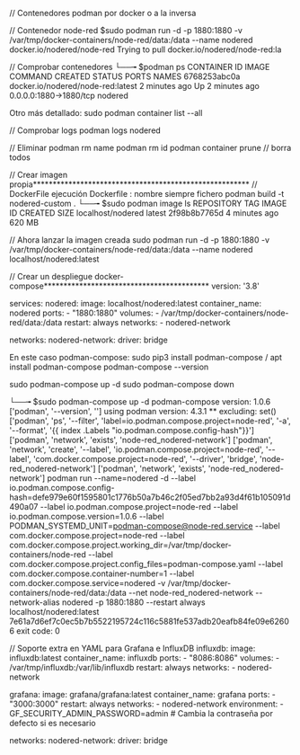 
// Contenedores
podman por docker o a la inversa 

// Contenedor node-red
 $sudo podman run -d   -p 1880:1880   -v /var/tmp/docker-containers/node-red/data:/data   --name nodered   docker.io/nodered/node-red
Trying to pull docker.io/nodered/node-red:la



// Comprobar contenedores
└──╼ $podman ps
CONTAINER ID  IMAGE                              COMMAND     CREATED        STATUS            PORTS                   NAMES
6768253abc0a  docker.io/nodered/node-red:latest              2 minutes ago  Up 2 minutes ago  0.0.0.0:1880->1880/tcp  nodered

Otro más detallado: sudo podman container list --all

// Comprobar logs
podman logs nodered

// Eliminar 
podman rm name
podman rm id
podman container prune // borra todos

// Crear imagen propia*******************************************************
// DockerFile ejecución
Dockerfile : nombre siempre fichero
podman build -t nodered-custom .
└──╼ $sudo podman image ls
REPOSITORY                  TAG         IMAGE ID      CREATED        SIZE
localhost/nodered           latest      2f98b8b7765d  4 minutes ago  620 MB

// Ahora lanzar la imagen creada
sudo podman run -d -p 1880:1880 -v /var/tmp/docker-containers/node-red/data:/data --name nodered localhost/nodered:latest

// Crear un despliegue docker-compose******************************************
version: '3.8'

services:
  nodered:
    image: localhost/nodered:latest
    container_name: nodered
    ports:
      - "1880:1880"
    volumes:
      - /var/tmp/docker-containers/node-red/data:/data
    restart: always
    networks:
      - nodered-network

networks:
  nodered-network:
    driver: bridge


En este caso podman-compose: 
sudo pip3 install podman-compose / apt install podman-compose
podman-compose --version


sudo podman-compose up -d
sudo podman-compose down


└──╼ $sudo podman-compose  up -d
podman-compose version: 1.0.6
['podman', '--version', '']
using podman version: 4.3.1
** excluding:  set()
['podman', 'ps', '--filter', 'label=io.podman.compose.project=node-red', '-a', '--format', '{{ index .Labels "io.podman.compose.config-hash"}}']
['podman', 'network', 'exists', 'node-red_nodered-network']
['podman', 'network', 'create', '--label', 'io.podman.compose.project=node-red', '--label', 'com.docker.compose.project=node-red', '--driver', 'bridge', 'node-red_nodered-network']
['podman', 'network', 'exists', 'node-red_nodered-network']
podman run --name=nodered -d --label io.podman.compose.config-hash=defe979e60f1595801c1776b50a7b46c2f05ed7bb2a93d4f61b105091d490a07 --label io.podman.compose.project=node-red --label io.podman.compose.version=1.0.6 --label PODMAN_SYSTEMD_UNIT=podman-compose@node-red.service --label com.docker.compose.project=node-red --label com.docker.compose.project.working_dir=/var/tmp/docker-containers/node-red --label com.docker.compose.project.config_files=podman-compose.yaml --label com.docker.compose.container-number=1 --label com.docker.compose.service=nodered -v /var/tmp/docker-containers/node-red/data:/data --net node-red_nodered-network --network-alias nodered -p 1880:1880 --restart always localhost/nodered:latest
7e61a7d6ef7c0ec5b7b5522195724c116c5881fe537adb20eafb84fe09e62606
exit code: 0




// Soporte extra en YAML para Grafana e InfluxDB
  influxdb:
    image: influxdb:latest
    container_name: influxdb
    ports:
      - "8086:8086"
    volumes:
      - /var/tmp/influxdb:/var/lib/influxdb
    restart: always
    networks:
      - nodered-network

  grafana:
    image: grafana/grafana:latest
    container_name: grafana
    ports:
      - "3000:3000"
    restart: always
    networks:
      - nodered-network
    environment:
      - GF_SECURITY_ADMIN_PASSWORD=admin  # Cambia la contraseña por defecto si es necesario

networks:
  nodered-network:
    driver: bridge




